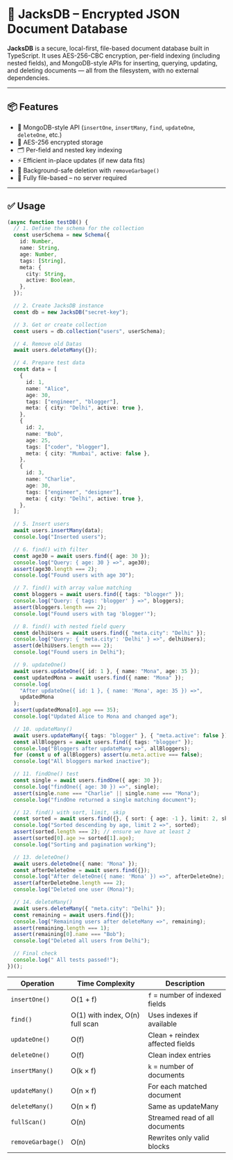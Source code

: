 # 🧩 JacksDB – Encrypted JSON Document Database

**JacksDB** is a secure, local-first, file-based document database built in TypeScript. It uses AES-256-CBC encryption, per-field indexing (including nested fields), and MongoDB-style APIs for inserting, querying, updating, and deleting documents — all from the filesystem, with no external dependencies.

---

## 📦 Features

- 🧩 MongoDB-style API (`insertOne`, `insertMany`, `find`, `updateOne`, `deleteOne`, etc.)
- 🔐 AES-256 encrypted storage
- 🗂️ Per-field and nested key indexing
- ⚡ Efficient in-place updates (if new data fits)
- 🧼 Background-safe deletion with `removeGarbage()`
- 📁 Fully file-based – no server required

---

## ✅ Usage

```ts
(async function testDB() {
  // 1. Define the schema for the collection
  const userSchema = new Schema({
    id: Number,
    name: String,
    age: Number,
    tags: [String],
    meta: {
      city: String,
      active: Boolean,
    },
  });

  // 2. Create JacksDB instance
  const db = new JacksDB("secret-key");

  // 3. Get or create collection
  const users = db.collection("users", userSchema);

  // 4. Remove old Datas
  await users.deleteMany({});

  // 4. Prepare test data
  const data = [
    {
      id: 1,
      name: "Alice",
      age: 30,
      tags: ["engineer", "blogger"],
      meta: { city: "Delhi", active: true },
    },
    {
      id: 2,
      name: "Bob",
      age: 25,
      tags: ["coder", "blogger"],
      meta: { city: "Mumbai", active: false },
    },
    {
      id: 3,
      name: "Charlie",
      age: 30,
      tags: ["engineer", "designer"],
      meta: { city: "Delhi", active: true },
    },
  ];

  // 5. Insert users
  await users.insertMany(data);
  console.log("Inserted users");

  // 6. find() with filter
  const age30 = await users.find({ age: 30 });
  console.log("Query: { age: 30 } =>", age30);
  assert(age30.length === 2);
  console.log("Found users with age 30");

  // 7. find() with array value matching
  const bloggers = await users.find({ tags: "blogger" });
  console.log("Query: { tags: 'blogger' } =>", bloggers);
  assert(bloggers.length === 2);
  console.log("Found users with tag 'blogger'");

  // 8. find() with nested field query
  const delhiUsers = await users.find({ "meta.city": "Delhi" });
  console.log("Query: { 'meta.city': 'Delhi' } =>", delhiUsers);
  assert(delhiUsers.length === 2);
  console.log("Found users in Delhi");

  // 9. updateOne()
  await users.updateOne({ id: 1 }, { name: "Mona", age: 35 });
  const updatedMona = await users.find({ name: "Mona" });
  console.log(
    "After updateOne({ id: 1 }, { name: 'Mona', age: 35 }) =>",
    updatedMona
  );
  assert(updatedMona[0].age === 35);
  console.log("Updated Alice to Mona and changed age");

  // 10. updateMany()
  await users.updateMany({ tags: "blogger" }, { "meta.active": false });
  const allBloggers = await users.find({ tags: "blogger" });
  console.log("Bloggers after updateMany =>", allBloggers);
  for (const u of allBloggers) assert(u.meta.active === false);
  console.log("All bloggers marked inactive");

  // 11. findOne() test
  const single = await users.findOne({ age: 30 });
  console.log("findOne({ age: 30 }) =>", single);
  assert(single.name === "Charlie" || single.name === "Mona");
  console.log("findOne returned a single matching document");

  // 12. find() with sort, limit, skip
  const sorted = await users.find({}, { sort: { age: -1 }, limit: 2, skip: 0 });
  console.log("Sorted descending by age, limit 2 =>", sorted);
  assert(sorted.length === 2); // ensure we have at least 2
  assert(sorted[0].age >= sorted[1].age);
  console.log("Sorting and pagination working");

  // 13. deleteOne()
  await users.deleteOne({ name: "Mona" });
  const afterDeleteOne = await users.find({});
  console.log("After deleteOne({ name: 'Mona' }) =>", afterDeleteOne);
  assert(afterDeleteOne.length === 2);
  console.log("Deleted one user (Mona)");

  // 14. deleteMany()
  await users.deleteMany({ "meta.city": "Delhi" });
  const remaining = await users.find({});
  console.log("Remaining users after deleteMany =>", remaining);
  assert(remaining.length === 1);
  assert(remaining[0].name === "Bob");
  console.log("Deleted all users from Delhi");

  // Final check
  console.log(" All tests passed!");
})();
```

| Operation         | Time Complexity                 | Description                     |
| ----------------- | ------------------------------- | ------------------------------- |
| `insertOne()`     | O(1 + f)                        | `f` = number of indexed fields  |
| `find()`          | O(1) with index, O(n) full scan | Uses indexes if available       |
| `updateOne()`     | O(f)                            | Clean + reindex affected fields |
| `deleteOne()`     | O(f)                            | Clean index entries             |
| `insertMany()`    | O(k × f)                        | `k` = number of documents       |
| `updateMany()`    | O(n × f)                        | For each matched document       |
| `deleteMany()`    | O(n × f)                        | Same as updateMany              |
| `fullScan()`      | O(n)                            | Streamed read of all documents  |
| `removeGarbage()` | O(n)                            | Rewrites only valid blocks      |
